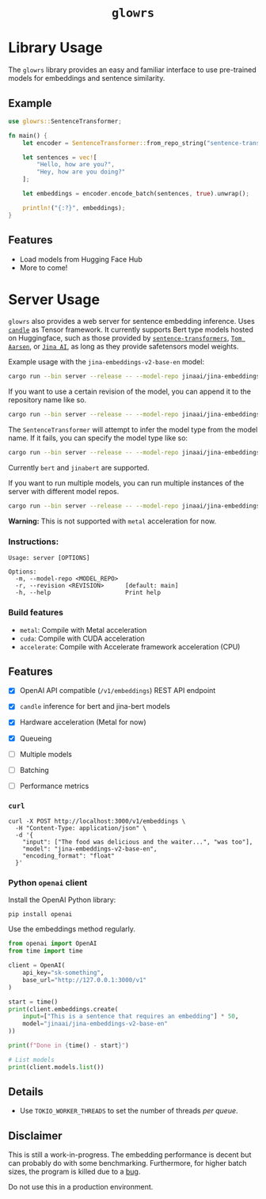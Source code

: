 <div align="center">

# `glowrs`

</div>

# Library Usage

 
The `glowrs` library provides an easy and familiar interface to use pre-trained models for embeddings and sentence similarity.
 
## Example

```rust
use glowrs::SentenceTransformer;

fn main() {
    let encoder = SentenceTransformer::from_repo_string("sentence-transformers/all-MiniLM-L6-v2").unwrap();

    let sentences = vec![
        "Hello, how are you?",
        "Hey, how are you doing?"
    ];

    let embeddings = encoder.encode_batch(sentences, true).unwrap();

    println!("{:?}", embeddings);
}
```

## Features
 
- Load models from Hugging Face Hub
- More to come!


# Server Usage

`glowrs` also provides a web server for sentence embedding inference. Uses
[`candle`](https://github.com/huggingface/candle) as Tensor framework. It currently supports Bert type models hosted on Huggingface, such as those provided by 
[`sentence-transformers`](https://huggingface.co/sentence-transformers), 
[`Tom Aarsen`](https://huggingface.co/tomaarsen), or [`Jina AI`](https://huggingface.co/jinaai), as long as they provide safetensors model weights.


Example usage with the `jina-embeddings-v2-base-en` model:

```bash
cargo run --bin server --release -- --model-repo jinaai/jina-embeddings-v2-base-en
```

If you want to use a certain revision of the model, you can append it to the repository name like so.

```bash
cargo run --bin server --release -- --model-repo jinaai/jina-embeddings-v2-base-en:main
```

The `SentenceTransformer` will attempt to infer the model type from the model name. If it fails, you can specify the model type like so:

```bash
cargo run --bin server --release -- --model-repo jinaai/jina-embeddings-v2-base-en:main:bert
```

Currently `bert` and `jinabert` are supported.

If you want to run multiple models, you can run multiple instances of the server with different model repos.

```bash
cargo run --bin server --release -- --model-repo jinaai/jina-embeddings-v2-base-en sentence-transformers/paraphrase-multilingual-mpnet-base-v2
```

**Warning:** This is not supported with `metal` acceleration for now. 

### Instructions:

```shell
Usage: server [OPTIONS]

Options:
  -m, --model-repo <MODEL_REPO>  
  -r, --revision <REVISION>      [default: main]
  -h, --help                     Print help
```

### Build features

* `metal`: Compile with Metal acceleration
* `cuda`: Compile with CUDA acceleration
* `accelerate`: Compile with Accelerate framework acceleration (CPU)

## Features

- [X] OpenAI API compatible (`/v1/embeddings`) REST API endpoint
- [X] `candle` inference for bert and jina-bert models
- [X] Hardware acceleration (Metal for now)
- [X] Queueing
- [ ] Multiple models
- [ ] Batching
- [ ] Performance metrics


### `curl`
```shell
curl -X POST http://localhost:3000/v1/embeddings \
  -H "Content-Type: application/json" \
  -d '{
    "input": ["The food was delicious and the waiter...", "was too"], 
    "model": "jina-embeddings-v2-base-en",
    "encoding_format": "float"
  }'
```


### Python `openai` client

Install the OpenAI Python library:
```shell
pip install openai
```

Use the embeddings method regularly.
```python
from openai import OpenAI
from time import time

client = OpenAI(
	api_key="sk-something",
	base_url="http://127.0.0.1:3000/v1"
)

start = time()
print(client.embeddings.create(
	input=["This is a sentence that requires an embedding"] * 50,
	model="jinaai/jina-embeddings-v2-base-en"
))

print(f"Done in {time() - start}")

# List models
print(client.models.list())
```

## Details

* Use `TOKIO_WORKER_THREADS` to set the number of threads _per queue_.

## Disclaimer

This is still a work-in-progress. The embedding performance is decent but can probably do with some
benchmarking. Furthermore, for higher batch sizes, the program is killed due to a [bug](https://github.com/huggingface/candle/issues/1596).

Do not use this in a production environment. 